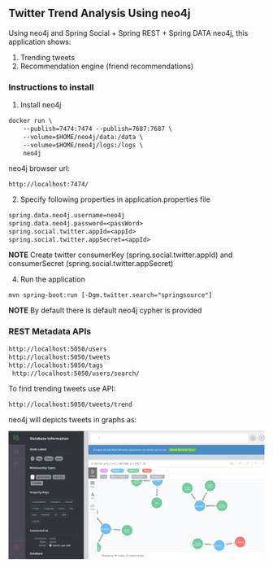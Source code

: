 ## Twitter Trend Analysis Using neo4j

Using neo4j and Spring Social + Spring REST + Spring DATA neo4j, this application shows:
1. Trending tweets
2. Recommendation engine (friend recommendations)

### Instructions to install

1. Install neo4j 
```
docker run \
    --publish=7474:7474 --publish=7687:7687 \
    --volume=$HOME/neo4j/data:/data \
    --volume=$HOME/neo4j/logs:/logs \
    neo4j
```
neo4j browser url:
```   
http://localhost:7474/
```    
2. Specify following properties in application.properties file
```
spring.data.neo4j.username=neo4j
spring.data.neo4j.password=<passWord>
spring.social.twitter.appId=<appId>  
spring.social.twitter.appSecret=<appId>
```

**NOTE** Create twitter consumerKey (spring.social.twitter.appId) and consumerSecret (spring.social.twitter.appSecret)

4. Run the application 
```
mvn spring-boot:run [-Dgm.twitter.search="springsource"]
```

**NOTE** By default there is default neo4j cypher is provided

### REST Metadata APIs
```
http://localhost:5050/users
http://localhost:5050/tweets
http://localhost:5050/tags
 http://localhost:5050/users/search/
```

To find trending tweets use API:
```
http://localhost:5050/tweets/trend
```

neo4j will depicts tweets in graphs as:

  ![alt text](./neo4j.png)


    
    
 
